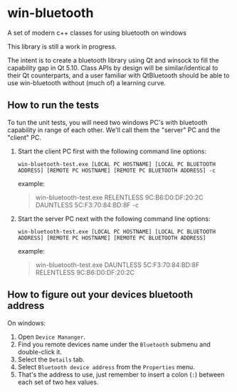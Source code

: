 # win-bluetooth
A set of modern c++ classes for using bluetooth on windows

This library is still a work in progress.

The intent is to create a bluetooth library using Qt and winsock to fill the capability gap in Qt 5.10. Class APIs by design will be similar/identical to their Qt counterparts, and a user familiar with QtBluetooth should be able to use win-bluetooth without (much of) a learning curve.

## How to run the tests
To tun the unit tests, you will need two windows PC's with bluetooth capability in range of each other. We'll call them the "server" PC and the "client" PC. 
1. Start the client PC first with the following command line options:

    `win-bluetooth-test.exe [LOCAL PC HOSTNAME] [LOCAL PC BLUETOOTH ADDRESS] [REMOTE PC HOSTNAME] [REMOTE PC BLUETOOTH ADDRESS] -c`

    example:
    > win-bluetooth-test.exe RELENTLESS 9C:B6:D0:DF:20:2C DAUNTLESS 5C:F3:70:84:BD:8F -c

2. Start the server PC next with the following command line options:

    `win-bluetooth-test.exe [LOCAL PC HOSTNAME] [LOCAL PC BLUETOOTH ADDRESS] [REMOTE PC HOSTNAME] [REMOTE PC BLUETOOTH ADDRESS]`

    example:
    > win-bluetooth-test.exe DAUNTLESS 5C:F3:70:84:BD:8F RELENTLESS 9C:B6:D0:DF:20:2C

## How to figure out your devices bluetooth address

On windows:
1. Open `Device Mananger`.
2. Find you remote devices name under the `Bluetooth` submenu and double-click it.
3. Select the `Details` tab.
4. Select `Bluetooth device address` from the `Properties` menu.
5. That's the address to use, just remember to insert a colon (`:`) between each set of two hex values.
